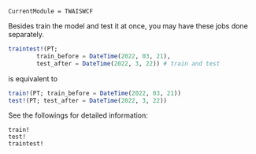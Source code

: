 ```@meta
CurrentModule = TWAISWCF
```

Besides train the model and test it at once, you may have these jobs done separately.

```julia
traintest!(PT; 
        train_before = DateTime(2022, 03, 21), 
        test_after = DateTime(2022, 3, 22)) # train and test
```

is equivalent to 

```julia
train!(PT; train_before = DateTime(2022, 03, 21))
test!(PT; test_after = DateTime(2022, 3, 22))
```

See the followings for detailed information:

```@docs
train!
test!
traintest!
```